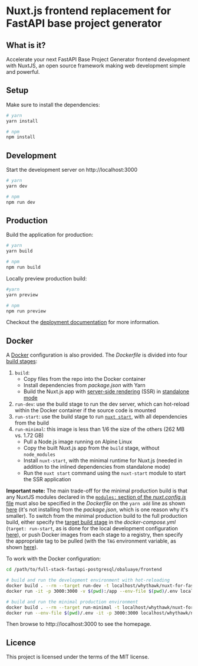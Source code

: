 # Nuxt.js frontend replacement for FastAPI base project generator

## What is it?

Accelerate your next FastAPI Base Project Generator frontend development with NuxtJS, an open source framework making web development simple and powerful.

## Setup

Make sure to install the dependencies:

```bash
# yarn
yarn install

# npm
npm install
```

## Development

Start the development server on http://localhost:3000

```bash
# yarn
yarn dev

# npm
npm run dev
```

## Production

Build the application for production:

```bash
# yarn 
yarn build

# npm
npm run build
```

Locally preview production build:

```bash
#yarn
yarn preview

# npm
npm run preview
```

Checkout the [deployment documentation](https://v3.nuxtjs.org/guide/deploy/presets) for more information.

## Docker

A [Docker](https://www.docker.com/) configuration is also provided. The _Dockerfile_ is divided into four [build stages](https://docs.docker.com/develop/develop-images/multistage-build/):

1. `build`:
   - Copy files from the repo into the Docker container
   - Install dependencies from _package.json_ with Yarn
   - Build the Nuxt.js app with [server-side rendering](https://nuxtjs.org/docs/2.x/concepts/server-side-rendering) (SSR) in [standalone mode](https://nuxtjs.org/docs/2.x/configuration-glossary/configuration-build#standalone)
2. `run-dev`: use the build stage to run the dev server, which can hot-reload within the Docker container if the source code is mounted
3. `run-start`: use the build stage to run [`nuxt start`](https://nuxtjs.org/docs/2.x/get-started/commands), with all dependencies from the build
4. `run-minimal`: this image is less than 1/6 the size of the others (262 MB vs. 1.72 GB)
   - Pull a Node.js image running on Alpine Linux
   - Copy the built Nuxt.js app from the `build` stage, without `node_modules`
   - Install `nuxt-start`, with the minimal runtime for Nuxt.js (needed in addition to the inlined dependencies from standalone mode)
   - Run the `nuxt start` command using the `nuxt-start` module to start the SSR application

**Important note:** The main trade-off for the minimal production build is that any NuxtJS modules declared in the [`modules:` section of the _nuxt.config.js_ file](https://github.com/whythawk/full-stack-fastapi-postgresql/blob/ee12a3ffe3288163c7ce1e20ceae7e694213116d/%7B%7Bcookiecutter.project_slug%7D%7D/frontend/nuxt.config.js#L51-L60) must also be specified in the _Dockerfile_ on the `yarn add` line as shown [here](https://github.com/whythawk/full-stack-fastapi-postgresql/blob/ee12a3ffe3288163c7ce1e20ceae7e694213116d/%7B%7Bcookiecutter.project_slug%7D%7D/frontend/Dockerfile#L22) (it's not installing from the _package.json_, which is one reason why it's smaller). To switch from the minimal production build to the full production build, either specify the [target build stage](https://docs.docker.com/compose/compose-file/compose-file-v3/#target) in the _docker-compose.yml_ (`target: run-start`, as is done for the local development configuration [here](https://github.com/whythawk/full-stack-fastapi-postgresql/blob/ee12a3ffe3288163c7ce1e20ceae7e694213116d/%7B%7Bcookiecutter.project_slug%7D%7D/docker-compose.override.yml#L83-L85)), or push Docker images from each stage to a registry, then specify the appropriate tag to be pulled (with the `TAG` environment variable, as shown [here](https://github.com/whythawk/full-stack-fastapi-postgresql/blob/ee12a3ffe3288163c7ce1e20ceae7e694213116d/%7B%7Bcookiecutter.project_slug%7D%7D/docker-compose.yml#L225-L229)).

To work with the Docker configuration:

```sh
cd /path/to/full-stack-fastapi-postgresql/obaluaye/frontend

# build and run the development environment with hot-reloading
docker build . --rm --target run-dev -t localhost/whythawk/nuxt-for-fastapi:run-dev
docker run -it -p 3000:3000 -v $(pwd):/app --env-file $(pwd)/.env localhost/whythawk/nuxt-for-fastapi:run-dev

# build and run the minimal production environment
docker build . --rm --target run-minimal -t localhost/whythawk/nuxt-for-fastapi:run-minimal
docker run --env-file $(pwd)/.env -it -p 3000:3000 localhost/whythawk/nuxt-for-fastapi:run-minimal
```

Then browse to http://localhost:3000 to see the homepage.

## Licence

This project is licensed under the terms of the MIT license.
